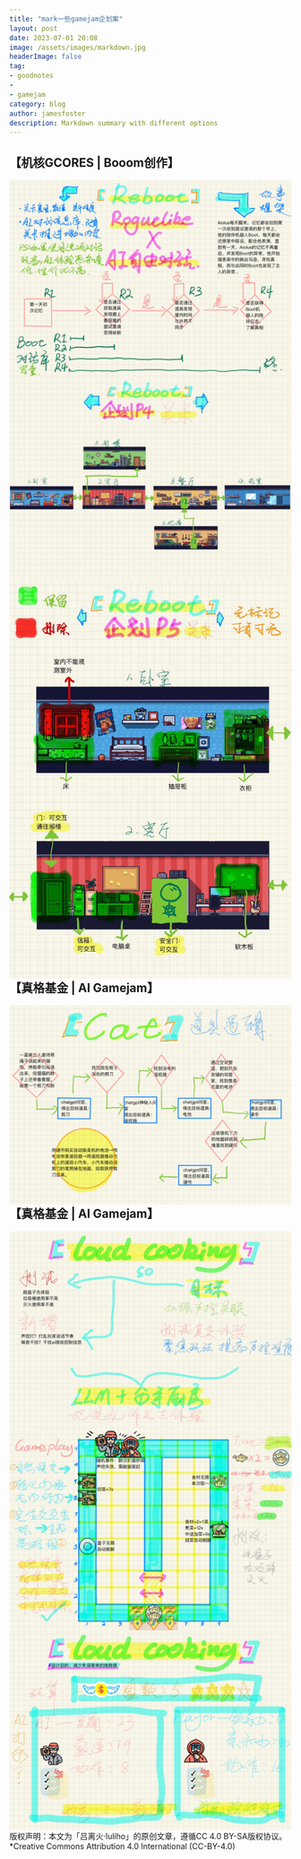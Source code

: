 ```yaml
---
title: "mark一些gamejam企划案"
layout: post
date: 2023-07-01 20:08
image: /assets/images/markdown.jpg
headerImage: false
tag:
- goodnotes
- 
- gamejam
category: blog
author: jamesfoster
description: Markdown summary with different options
---
```



## 【机核GCORES | Booom创作】
<img src="/assets/images/gamejam0101.jpg" style="float: inline-start;">
<img src="/assets/images/gamejam0104.jpg" style="float: inline-start;">
<img src="/assets/images/gamejam0105.jpg" style="float: inline-start;">

## 【真格基金 | AI Gamejam】
<img src="/assets/images/gamejam0201.jpg" style="float: inline-start;">

## 【真格基金 | AI Gamejam】
<img src="/assets/images/gamejam0301.jpg" style="float: inline-start;">
<img src="/assets/images/gamejam0302.jpg" style="float: inline-start;">
<img src="/assets/images/gamejam0303.jpg" style="float: inline-start;">

---

版权声明：本文为「吕离火·luliho」的原创文章，遵循CC 4.0 BY-SA版权协议。
<br>*Creative Commons Attribution 4.0 International (CC-BY-4.0)
